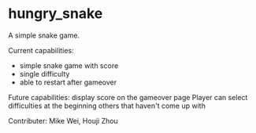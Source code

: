# hungry_snake
A simple snake game.

Current capabilities:
  * simple snake game with score
  * single difficulty
  * able to restart after gameover
  
Future capabilities:
  display score on the gameover page
  Player can select difficulties at the beginning
  others that haven't come up with
 
Contributer: Mike Wei, Houji Zhou
